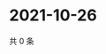 # 2021-10-26

共 0 条

<!-- BEGIN WEIBO -->
<!-- 最后更新时间 Tue Oct 26 2021 13:00:42 GMT+0800 (China Standard Time) -->

<!-- END WEIBO -->

